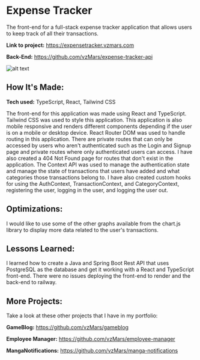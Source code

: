 # Expense Tracker

The front-end for a full-stack expense tracker application that allows users to keep track of all their transactions.

**Link to project:** https://expensetracker.vzmars.com

**Back-End:** https://github.com/vzMars/expense-tracker-api

![alt text](https://i.imgur.com/K9NthkR.png)

## How It's Made:

**Tech used:** TypeScript, React, Tailwind CSS

The front-end for this application was made using React and TypeScript. Tailwind CSS was used to style this application. This application is also mobile responsive and renders different components depending if the user is on a mobile or desktop device. React Router DOM was used to handle routing in this application. There are private routes that can only be accessed by users who aren't authenticated such as the Login and Signup page and private routes where only authenticated users can access. I have also created a 404 Not Found page for routes that don't exist in the application. The Context API was used to manage the authentication state and manage the state of transactions that users have added and what categories those transactions belong to. I have also created custom hooks for using the AuthContext, TransactionContext, and CategoryContext, registering the user, logging in the user, and logging the user out.

## Optimizations:

I would like to use some of the other graphs available from the chart.js library to display more data related to the user's transactions.

## Lessons Learned:

I learned how to create a Java and Spring Boot Rest API that uses PostgreSQL as the database and get it working with a React and TypeScript front-end. There were no issues deploying the front-end to render and the back-end to railway.

## More Projects:

Take a look at these other projects that I have in my portfolio:

**GameBlog:** https://github.com/vzMars/gameblog

**Employee Manager:** https://github.com/vzMars/employee-manager

**MangaNotifications:** https://github.com/vzMars/manga-notifications
